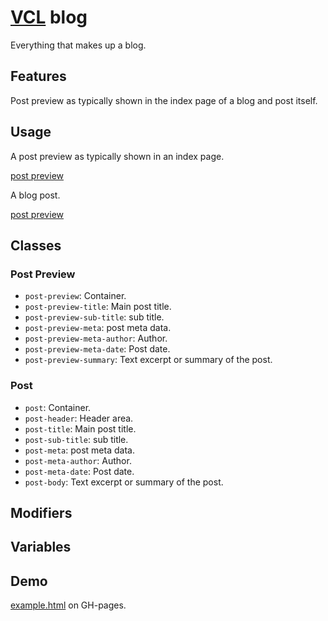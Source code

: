# [VCL](https://vcl.github.io/) blog

Everything that makes up a blog.

## Features

Post preview as typically shown in the index page of a blog
and post itself.

## Usage

A post preview as typically shown in an index page.

[post preview](/demo/example-post-preview.html)

A blog post.

[post preview](/demo/example-post.html)

## Classes

### Post Preview

- `post-preview`: Container.
- `post-preview-title`: Main post title.
- `post-preview-sub-title`: sub title.
- `post-preview-meta`: post meta data.
- `post-preview-meta-author`: Author.
- `post-preview-meta-date`: Post date.
- `post-preview-summary`: Text excerpt or summary of the post.

### Post

- `post`: Container.
- `post-header`: Header area.
- `post-title`: Main post title.
- `post-sub-title`: sub title.
- `post-meta`: post meta data.
- `post-meta-author`: Author.
- `post-meta-date`: Post date.
- `post-body`: Text excerpt or summary of the post.

## Modifiers

## Variables

## Demo

[example.html](/demo/example.html) on GH-pages.
